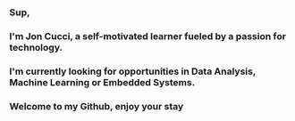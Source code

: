 ### Sup,
### I'm Jon Cucci, a self-motivated learner fueled by a passion for technology.
###
### I'm currently looking for opportunities in Data Analysis, Machine Learning or Embedded Systems.
### 
### Welcome to my Github, enjoy your stay 


<!--
**joncucci/joncucci** is a ✨ _special_ ✨ repository because its `README.md` (this file) appears on your GitHub profile.

Here are some ideas to get you started:

- 🔭 I’m currently working on ...
- 🌱 I’m currently learning ...
- 👯 I’m looking to collaborate on ...
- 🤔 I’m looking for help with ...
- 💬 Ask me about ...
- 📫 How to reach me: ...
- 😄 Pronouns: ...
- ⚡ Fun fact: ...
-->
